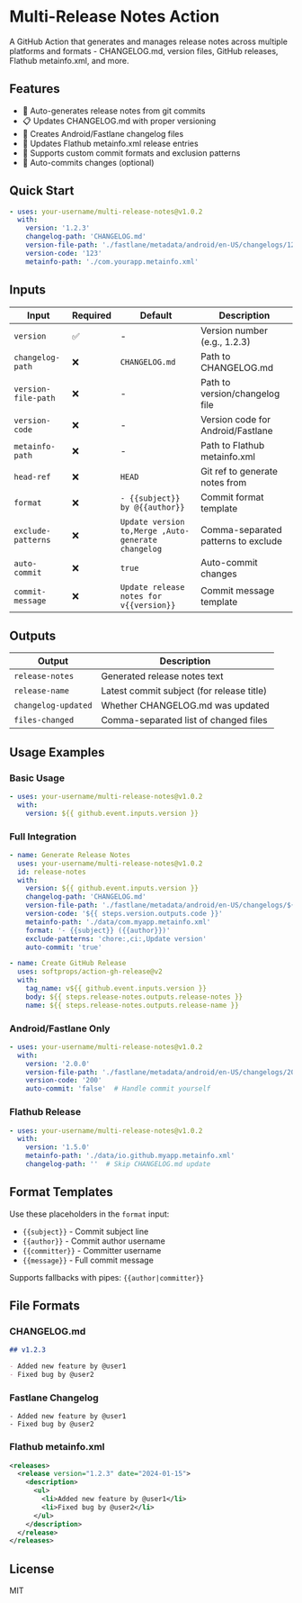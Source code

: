 # Multi-Release Notes Action

A GitHub Action that generates and manages release notes across multiple platforms and formats - CHANGELOG.md, version files, GitHub releases, Flathub metainfo.xml, and more.

## Features

- 📝 Auto-generates release notes from git commits
- 📋 Updates CHANGELOG.md with proper versioning
- 📱 Creates Android/Fastlane changelog files
- 🐧 Updates Flathub metainfo.xml release entries
- 🔄 Supports custom commit formats and exclusion patterns
- 💾 Auto-commits changes (optional)

## Quick Start

```yaml
- uses: your-username/multi-release-notes@v1.0.2
  with:
    version: '1.2.3'
    changelog-path: 'CHANGELOG.md'
    version-file-path: './fastlane/metadata/android/en-US/changelogs/123.txt'
    version-code: '123'
    metainfo-path: './com.yourapp.metainfo.xml'
```

## Inputs

| Input | Required | Default | Description |
|-------|----------|---------|-------------|
| `version` | ✅ | - | Version number (e.g., 1.2.3) |
| `changelog-path` | ❌ | `CHANGELOG.md` | Path to CHANGELOG.md |
| `version-file-path` | ❌ | - | Path to version/changelog file |
| `version-code` | ❌ | - | Version code for Android/Fastlane |
| `metainfo-path` | ❌ | - | Path to Flathub metainfo.xml |
| `head-ref` | ❌ | `HEAD` | Git ref to generate notes from |
| `format` | ❌ | `- {{subject}} by @{{author}}` | Commit format template |
| `exclude-patterns` | ❌ | `Update version to,Merge ,Auto-generate changelog` | Comma-separated patterns to exclude |
| `auto-commit` | ❌ | `true` | Auto-commit changes |
| `commit-message` | ❌ | `Update release notes for v{{version}}` | Commit message template |

## Outputs

| Output | Description |
|--------|-------------|
| `release-notes` | Generated release notes text |
| `release-name` | Latest commit subject (for release title) |
| `changelog-updated` | Whether CHANGELOG.md was updated |
| `files-changed` | Comma-separated list of changed files |

## Usage Examples

### Basic Usage
```yaml
- uses: your-username/multi-release-notes@v1.0.2
  with:
    version: ${{ github.event.inputs.version }}
```

### Full Integration
```yaml
- name: Generate Release Notes
  uses: your-username/multi-release-notes@v1.0.2
  id: release-notes
  with:
    version: ${{ github.event.inputs.version }}
    changelog-path: 'CHANGELOG.md'
    version-file-path: './fastlane/metadata/android/en-US/changelogs/${{ steps.version.outputs.code }}.txt'
    version-code: '${{ steps.version.outputs.code }}'
    metainfo-path: './data/com.myapp.metainfo.xml'
    format: '- {{subject}} ({{author}})'
    exclude-patterns: 'chore:,ci:,Update version'
    auto-commit: 'true'

- name: Create GitHub Release
  uses: softprops/action-gh-release@v2
  with:
    tag_name: v${{ github.event.inputs.version }}
    body: ${{ steps.release-notes.outputs.release-notes }}
    name: ${{ steps.release-notes.outputs.release-name }}
```

### Android/Fastlane Only
```yaml
- uses: your-username/multi-release-notes@v1.0.2
  with:
    version: '2.0.0'
    version-file-path: './fastlane/metadata/android/en-US/changelogs/200.txt'
    version-code: '200'
    auto-commit: 'false'  # Handle commit yourself
```

### Flathub Release
```yaml
- uses: your-username/multi-release-notes@v1.0.2
  with:
    version: '1.5.0'
    metainfo-path: './data/io.github.myapp.metainfo.xml'
    changelog-path: ''  # Skip CHANGELOG.md update
```

## Format Templates

Use these placeholders in the `format` input:
- `{{subject}}` - Commit subject line
- `{{author}}` - Commit author username
- `{{committer}}` - Committer username
- `{{message}}` - Full commit message

Supports fallbacks with pipes: `{{author|committer}}`

## File Formats

### CHANGELOG.md
```markdown
## v1.2.3

- Added new feature by @user1
- Fixed bug by @user2
```

### Fastlane Changelog
```
- Added new feature by @user1
- Fixed bug by @user2
```

### Flathub metainfo.xml
```xml
<releases>
  <release version="1.2.3" date="2024-01-15">
    <description>
      <ul>
        <li>Added new feature by @user1</li>
        <li>Fixed bug by @user2</li>
      </ul>
    </description>
  </release>
</releases>
```

## License

MIT
